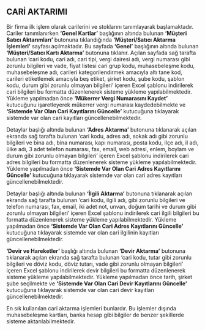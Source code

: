 
## CARİ AKTARIMI

Bir firma ilk işlem olarak carilerini ve stoklarını tanımlayarak başlamaktadır. Cariler tanımlanırken **‘Genel Kartlar’** başlığının altında bulunan **‘Müşteri Satıcı Aktarımları’** butonuna tıklandığında **‘Müşteri/Satıcı Aktarma İşlemleri’** sayfası açılmaktadır. Bu sayfada **‘Genel’** başlığının altında bulunan **‘Müşteri/Satıcı Kartı Aktarma’** butonuna tıklanır. Açılan sayfada sağ tarafta bulunan ‘cari kodu, cari adı, cari tipi, vergi dairesi adı, vergi numarası gibi zorunlu bilgileri ve vade, fiyat listesi cari grup kodu, muhasebeleşme kodu, muhasebeleşme adı, carileri kategorilendirmek amacıyla altı tane kod, carileri etiketlemek amacıyla beş etiket, şirket kodu, şube kodu, şablon kodu, durum gibi zorunlu olmayan bilgileri’ içeren Excel şablonu indirilerek cari bilgileri bu formatta düzenlenerek sisteme yükleme yapılabilmektedir. Yükleme yapılmadan önce **‘Mükerrer Vergi Numarasını Kaydet’** kutucuğunu işaretleyerek mükerrer vergi numarası kaydedebilmekte ve **‘Sistemde Var Olan Cari Kayıtlarını Güncelle’** kutucuğuna tıklayarak sistemde var olan cari kayıtları güncellenebilmektedir. 

Detaylar başlığı altında bulunan **‘Adres Aktarma’** butonuna tıklanarak açılan ekranda sağ tarafta bulunan ‘cari kodu, adres adı, sokak adı gibi zorunlu bilgileri ve bina adı, bina numarası, kapı numarası, posta kodu, ilçe adı, il adı, ülke adı, 3 adet telefon numarası, fax, email, web adresi, enlem, boylam ve durum gibi zorunlu olmayan bilgileri’ içeren Excel şablonu indirilerek cari adres bilgileri bu formatta düzenlenerek sisteme yükleme yapılabilmektedir. Yükleme yapılmadan önce **‘Sistemde Var Olan Cari Adres Kayıtlarını Güncelle’** kutucuğuna tıklayarak sistemde var olan cari adres kayıtları güncellenebilmektedir. 

Detaylar başlığı altında bulunan **‘İlgili Aktarma’** butonuna tıklanarak açılan ekranda sağ tarafta bulunan ‘cari kodu, ilgili adı, gibi zorunlu bilgileri ve telefon numarası, fax, email, iki adet not, unvan, doğum tarihi ve durum gibi zorunlu olmayan bilgileri’ içeren Excel şablonu indirilerek cari ilgili bilgileri bu formatta düzenlenerek sisteme yükleme yapılabilmektedir. Yükleme yapılmadan önce **‘Sistemde Var Olan Cari Adres Kayıtlarını Güncelle’** kutucuğuna tıklayarak sistemde var olan cari ilgilinin kayıtları güncellenebilmektedir. 

**‘Devir ve Hareketler’** başlığı altında bulunan **‘Devir Aktarma’** butonuna tıklanarak açılan ekranda sağ tarafta bulunan ‘cari kodu, tutar gibi zorunlu bilgileri ve döviz kodu, döviz tutarı, vade gibi zorunlu olmayan bilgileri’ içeren Excel şablonu indirilerek devir bilgileri bu formatta düzenlenerek sisteme yükleme yapılabilmektedir. Yükleme yapılmadan önce tarih, şirket şube seçilmekte ve **‘Sistemde Var Olan Cari Devir Kayıtlarını Güncelle’** kutucuğuna tıklayarak sistemde var olan cari devir kayıtları güncellenebilmektedir. 

En sık kullanılan cari aktarma işlemleri bunlardır. Bu işlemler dışında muhasebeleşme kartları, banka hesap gibi bilgiler de benzer şekillerde sisteme aktarılabilmektedir. 